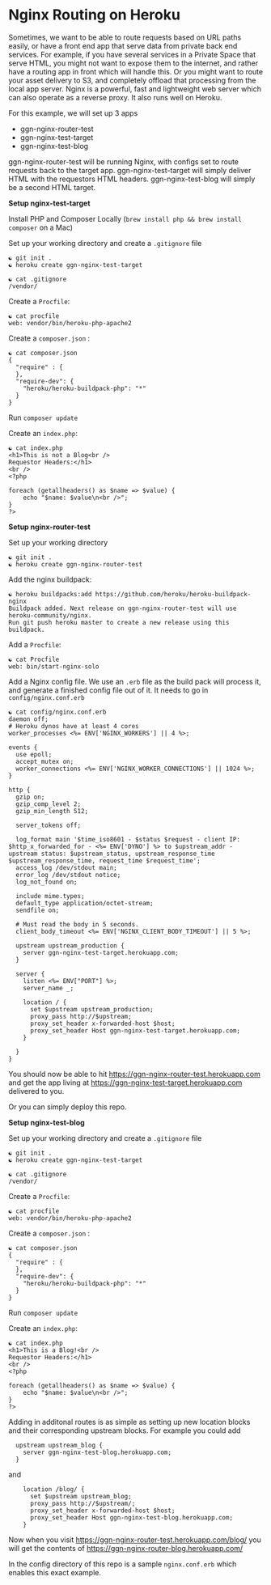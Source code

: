 Nginx Routing on Heroku
===================

Sometimes, we want to be able to route requests based on URL paths easily, or have a front end app that serve data from private back end services. For example, if you have several services in a Private Space that serve HTML, you might not want to expose them to the internet, and rather have a routing app in front which will handle this. Or you might want to route your asset delivery to S3, and completely offload that processing from the local app server. Nginx is a powerful, fast and lightweight web server which can also operate as a reverse proxy. It also runs well on Heroku.

For this example, we will set up 3 apps

* ggn-nginx-router-test
* ggn-nginx-test-target
* ggn-nginx-test-blog

ggn-nginx-router-test will be running Nginx, with configs set to route requests back to the target app.
ggn-nginx-test-target will simply deliver HTML with the requestors HTML headers.
ggn-nginx-test-blog will simply be a second HTML target.

**Setup nginx-test-target**

Install PHP and Composer Locally (`brew install php && brew install composer` on a Mac) 

Set up your working directory and create a `.gitignore` file

```
☯ git init .
☯ heroku create ggn-nginx-test-target
```

```
☯ cat .gitignore 
/vendor/
```

Create a `Procfile`:

```
☯ cat procfile
web: vendor/bin/heroku-php-apache2
```

Create a `composer.json` :

```
☯ cat composer.json 
{
  "require" : {
  },
  "require-dev": {
    "heroku/heroku-buildpack-php": "*"
  }
}
```

Run `composer update`

Create an `index.php`:

```
☯ cat index.php 
<h1>This is not a Blog<br />
Requestor Headers:</h1>
<br />
<?php 

foreach (getallheaders() as $name => $value) {
    echo "$name: $value\n<br />";
}
?>
```

**Setup nginx-router-test**

Set up your working directory 

```
☯ git init .
☯ heroku create ggn-nginx-router-test
```

Add the nginx buildpack:

```
☯ heroku buildpacks:add https://github.com/heroku/heroku-buildpack-nginx
Buildpack added. Next release on ggn-nginx-router-test will use heroku-community/nginx.
Run git push heroku master to create a new release using this buildpack.
```

Add a `Procfile`:

```
☯ cat Procfile
web: bin/start-nginx-solo
```

Add a Nginx config file. We use an `.erb` file as the build pack will process it, and generate a finished config file out of it. It needs to go in `config/nginx.conf.erb`

```
☯ cat config/nginx.conf.erb 
daemon off;
# Heroku dynos have at least 4 cores
worker_processes <%= ENV['NGINX_WORKERS'] || 4 %>;

events {
  use epoll;
  accept_mutex on;
  worker_connections <%= ENV['NGINX_WORKER_CONNECTIONS'] || 1024 %>;
}

http {
  gzip on;
  gzip_comp_level 2;
  gzip_min_length 512;

  server_tokens off;
  
  log_format main '$time_iso8601 - $status $request - client IP: $http_x_forwarded_for - <%= ENV['DYNO'] %> to $upstream_addr - upstream status: $upstream_status, upstream_response_time $upstream_response_time, request_time $request_time';
  access_log /dev/stdout main;
  error_log /dev/stdout notice;
  log_not_found on;

  include mime.types;
  default_type application/octet-stream;
  sendfile on;

  # Must read the body in 5 seconds.
  client_body_timeout <%= ENV['NGINX_CLIENT_BODY_TIMEOUT'] || 5 %>;

  upstream upstream_production {
    server ggn-nginx-test-target.herokuapp.com;
  }

  server {
    listen <%= ENV["PORT"] %>;
    server_name _;

    location / {
      set $upstream upstream_production;
      proxy_pass http://$upstream;
      proxy_set_header x-forwarded-host $host;
      proxy_set_header Host ggn-nginx-test-target.herokuapp.com;
    }

  }
}
```

You should now be able to hit https://ggn-nginx-router-test.herokuapp.com and get the app living at https://ggn-nginx-test-target.herokuapp.com delivered to you.

Or you can simply deploy this repo.

**Setup nginx-test-blog**

Set up your working directory and create a `.gitignore` file

```
☯ git init .
☯ heroku create ggn-nginx-test-target
```

```
☯ cat .gitignore 
/vendor/
```

Create a `Procfile`:

```
☯ cat procfile
web: vendor/bin/heroku-php-apache2
```

Create a `composer.json` :

```
☯ cat composer.json 
{
  "require" : {
  },
  "require-dev": {
    "heroku/heroku-buildpack-php": "*"
  }
}
```

Run `composer update`

Create an `index.php`:

```
☯ cat index.php 
<h1>This is a Blog!<br />
Requestor Headers:</h1>
<br />
<?php 

foreach (getallheaders() as $name => $value) {
    echo "$name: $value\n<br />";
}
?>
```

Adding in additonal routes is as simple as setting up new location blocks and their corresponding upstream blocks. For example you could add

```
  upstream upstream_blog {
    server ggn-nginx-test-blog.herokuapp.com;
  }
```

and

```
    location /blog/ {
      set $upstream upstream_blog;
      proxy_pass http://$upstream/;
      proxy_set_header x-forwarded-host $host;
      proxy_set_header Host ggn-nginx-test-blog.herokuapp.com;
    }
```

Now when you visit https://ggn-nginx-router-test.herokuapp.com/blog/ you will get the contents of https://ggn-nginx-router-blog.herokuapp.com/

In the config directory of this repo is a sample `nginx.conf.erb` which enables this exact example.
